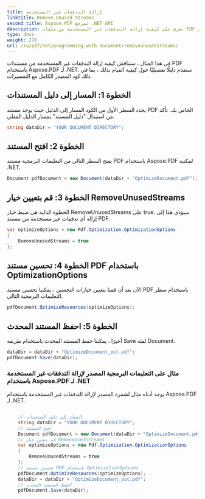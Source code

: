 ```yaml
---
title: إزالة التدفقات غير المستخدمة
linktitle: Remove Unused Streams
second_title: Aspose.PDF لمرجع .NET API
description: تعرف على كيفية إزالة التدفقات غير المستخدمة من ملفات PDF باستخدام Aspose.PDF for .NET. دليلنا خطوة بخطوة.
type: docs
weight: 270
url: /ru/pdf/net/programming-with-document/removeunusedstreams/
---
```

في هذا المثال ، سنناقش كيفية إزالة التدفقات غير المستخدمة من مستندات PDF باستخدام Aspose.PDF لـ .NET. سنقدم دليلًا تفصيليًا حول كيفية القيام بذلك ، بما في ذلك كود المصدر الكامل مع التفسيرات.

## الخطوة 1: المسار إلى دليل المستندات

يحدد السطر الأول من الكود المسار إلى الدليل حيث يوجد مستند PDF الخاص بك. تأكد من استبدال "دليل المستند" بمسار الدليل الفعلي.

```csharp
string dataDir = "YOUR DOCUMENT DIRECTORY";
```

## الخطوة 2: افتح المستند

يفتح السطر التالي من التعليمات البرمجية مستند PDF باستخدام Aspose.PDF لمكتبة .NET.

```csharp
Document pdfDocument = new Document(dataDir + "OptimizeDocument.pdf");
```

## الخطوة 3: قم بتعيين خيار RemoveUnusedStreams

الخطوة التالية هي ضبط خيار RemoveUnusedStreams على true. سيؤدي هذا إلى إزالة أي تدفقات غير مستخدمة من مستند PDF.

```csharp
var optimizeOptions = new Pdf.Optimization.OptimizationOptions
{
	RemoveUnusedStreams = true
};
```

## الخطوة 4: تحسين مستند PDF باستخدام OptimizationOptions

الآن بعد أن قمنا بتعيين خيارات التحسين ، يمكننا تحسين مستند PDF باستخدام سطر التعليمات البرمجية التالي.

```csharp
pdfDocument.OptimizeResources(optimizeOptions);
```

## الخطوة 5: احفظ المستند المحدث

أخيرًا ، يمكننا حفظ المستند المحدث باستخدام طريقة Save لفئة Document.

```csharp
dataDir = dataDir + "OptimizeDocument_out.pdf";
pdfDocument.Save(dataDir);
```

### مثال على التعليمات البرمجية المصدر لإزالة التدفقات غير المستخدمة باستخدام Aspose.PDF لـ .NET

يوجد أدناه مثال لشفرة المصدر لإزالة التدفقات غير المستخدمة باستخدام Aspose.PDF لـ .NET.

```csharp

	// المسار إلى دليل المستندات.
	string dataDir = "YOUR DOCUMENT DIRECTORY";
	// افتح المستند
	Document pdfDocument = new Document(dataDir + "OptimizeDocument.pdf");
	// قم بتعيين خيار RemoveUsedStreams
	var optimizeOptions = new Pdf.Optimization.OptimizationOptions
	{
		RemoveUnusedStreams = true
	};
	// تحسين مستند PDF باستخدام OptimizationOptions
	pdfDocument.OptimizeResources(optimizeOptions);
	dataDir = dataDir + "OptimizeDocument_out.pdf";
	// احفظ المستند المحدث
	pdfDocument.Save(dataDir);

```
